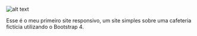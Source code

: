 ![alt text](https://github.com/Guazzihub/Site-responsivo/blob/master/demo/1.png)

Esse é o meu primeiro site responsivo, um site simples sobre uma cafeteria fictícia utilizando o Bootstrap 4.
